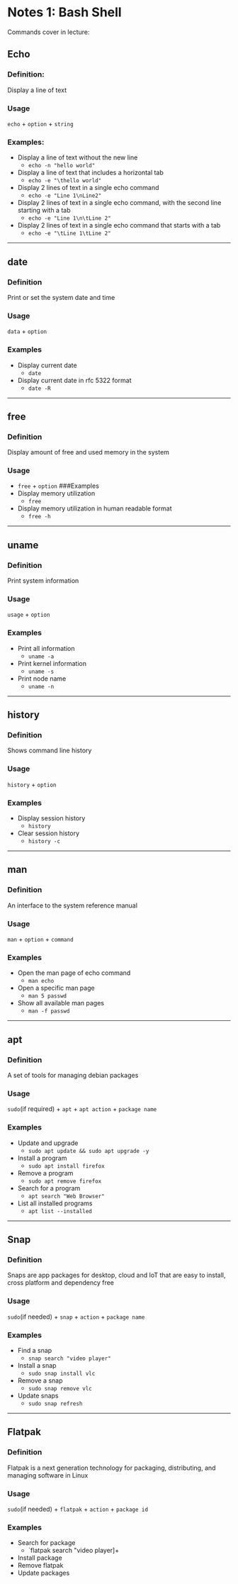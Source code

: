 # Notes 1: Bash Shell

Commands cover in lecture:

## Echo
### Definition:
Display a line of text
### Usage
`echo` + `option` + `string`
### Examples:
* Display a line of text without the new line
  * `echo -n "hello world"`
* Display a line of text that includes a horizontal tab
  * `echo -e "\thello world"`
* Display 2 lines of text in a single echo command
  * `echo -e "Line 1\nLine2"`
* Display 2 lines of text in a single echo command, with the second line starting with a tab
  * `echo -e "Line 1\n\tLine 2"`
* Display 2 lines of text in a single echo command that starts with a tab
  * `echo -e "\tLine 1\tLine 2"`

<hr>

## date
### Definition
Print or set the system date and time
### Usage
`data` + `option`
### Examples
* Display current date
  * `date`
* Display current date in rfc 5322 format
  * `date -R`

<hr>

## free
### Definition
Display amount of free and used memory in the system
### Usage
* `free` + `option`
###Examples
* Display memory utilization
  * `free`
* Display memory utilization in human readable format
  * `free -h`

<hr>

## uname
### Definition
Print system information
### Usage
`usage` + `option`
### Examples
* Print all information
  * `uname -a`
* Print kernel information
  * `uname -s`
* Print node name
  * `uname -n`

<hr>

## history
### Definition
Shows command line history
### Usage
`history` + `option`
### Examples
* Display session history
  * `history`
* Clear session history
  * `history -c`

<hr>

## man
### Definition
An interface to the system reference manual
### Usage
`man` + `option` + `command`
### Examples
* Open the man page of echo command
  * `man echo`
* Open a specific man page
  * `man 5 passwd`
* Show all available man pages
  * `man -f passwd`

<hr>

## apt
### Definition
A set of tools for managing debian packages
### Usage
`sudo`(if required) + `apt` + `apt action` + `package name`
### Examples
* Update and upgrade
  * `sudo apt update && sudo apt upgrade -y`
* Install a program
  * `sudo apt install firefox`
* Remove a program
  * `sudo apt remove firefox`
* Search for a program
  * `apt search "Web Browser"`
* List all installed programs
  * `apt list --installed`

<hr>

## Snap
### Definition
Snaps are app packages for desktop, cloud and IoT that are easy to install, cross platform and dependency free
### Usage
`sudo`(if needed) + `snap` + `action` + `package name`
### Examples
* Find a snap
  * `snap search "video player"`
* Install a snap
  * `sudo snap install vlc`
* Remove a snap
  * `sudo snap remove vlc`
* Update snaps
  * `sudo snap refresh`

<hr>

## Flatpak
### Definition
Flatpak is a next generation technology for packaging, distributing, and managing software in Linux
### Usage
`sudo`(if needed) + `flatpak` + `action` + `package id`
### Examples
* Search for package
  * `flatpak search "video player]+
* Install package
* Remove flatpak
* Update packages